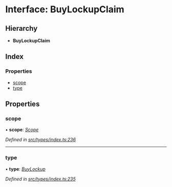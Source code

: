 # Interface: BuyLockupClaim

## Hierarchy

* **BuyLockupClaim**

## Index

### Properties

* [scope](buylockupclaim.md#scope)
* [type](buylockupclaim.md#type)

## Properties

###  scope

• **scope**: *[Scope](scope.md)*

*Defined in [src/types/index.ts:236](https://github.com/PolymathNetwork/polymesh-sdk/blob/4f2fd432/src/types/index.ts#L236)*

___

###  type

• **type**: *[BuyLockup](../enums/claimtype.md#buylockup)*

*Defined in [src/types/index.ts:235](https://github.com/PolymathNetwork/polymesh-sdk/blob/4f2fd432/src/types/index.ts#L235)*
